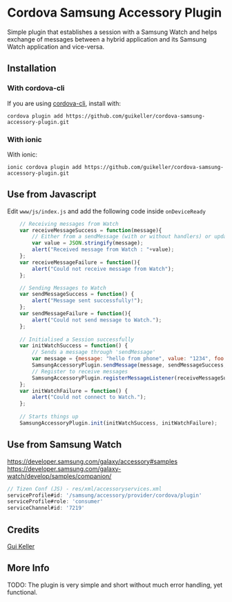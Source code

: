 # Cordova Samsung Accessory Plugin

Simple plugin that establishes a session with a Samsung Watch and helps exchange of messages between a hybrid application and its Samsung Watch application and vice-versa.

## Installation

### With cordova-cli

If you are using [cordova-cli](https://github.com/apache/cordova-cli), install
with:

    cordova plugin add https://github.com/guikeller/cordova-samsung-accessory-plugin.git

### With ionic

With ionic:

    ionic cordova plugin add https://github.com/guikeller/cordova-samsung-accessory-plugin.git

## Use from Javascript
Edit `www/js/index.js` and add the following code inside `onDeviceReady`
```js
    // Receiving messages from Watch
    var receiveMessageSuccess = function(message){
        // Either from a sendMessage (with or without handlers) or updateApplicationContext
        var value = JSON.stringify(message);
        alert("Received message from Watch : "+value);
    };
    var receiveMessageFailure = function(){
        alert("Could not receive message from Watch");
    };

    // Sending Messages to Watch
    var sendMessageSuccess = function() {
        alert("Message sent successfully!");
    };
    var sendMessageFailure = function(){
        alert("Could not send message to Watch.");
    };
    
    // Initialised a Session successfully
    var initWatchSuccess = function() {
        // Sends a message through 'sendMessage'
        var message = {message: "hello from phone", value: "1234", foo: "bar"};
        SamsungAccessoryPlugin.sendMessage(message, sendMessageSuccess, sendMessageFailure);    
	    // Register to receive messages
        SamsungAccessoryPlugin.registerMessageListener(receiveMessageSuccess, receiveMessageFailure);
    };
    var initWatchFailure = function() {
        alert("Could not connect to Watch.");
    };
    
    // Starts things up
    SamsungAccessoryPlugin.init(initWatchSuccess, initWatchFailure);
```
## Use from Samsung Watch

https://developer.samsung.com/galaxy/accessory#samples
<br>
https://developer.samsung.com/galaxy-watch/develop/samples/companion/
<br>

```js
// Tizen Conf (JS) - res/xml/accessoryservices.xml
serviceProfile#id: '/samsung/accessory/provider/cordova/plugin'
serviceProfile#role: 'consumer'
serviceChannel#id: '7219'
```

## Credits
[Gui Keller](https://www.github.com/guikeller)

## More Info
TODO: The plugin is very simple and short without much error handling, yet functional. 
